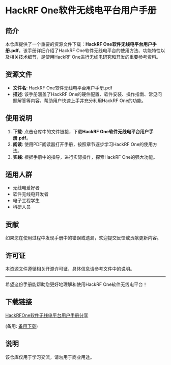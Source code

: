 # HackRF One软件无线电平台用户手册

## 简介

本仓库提供了一个重要的资源文件下载：**HackRF One软件无线电平台用户手册.pdf**。该手册详细介绍了HackRF One软件无线电平台的使用方法、功能特性以及相关技术细节，是使用HackRF One进行无线电研究和开发的重要参考资料。

## 资源文件

- **文件名**: HackRF One软件无线电平台用户手册.pdf
- **描述**: 该手册涵盖了HackRF One的硬件配置、软件安装、操作指南、常见问题解答等内容，帮助用户快速上手并充分利用HackRF One的功能。

## 使用说明

1. **下载**: 点击仓库中的文件链接，下载**HackRF One软件无线电平台用户手册.pdf**。
2. **阅读**: 使用PDF阅读器打开手册，按照章节逐步学习HackRF One的使用方法。
3. **实践**: 根据手册中的指导，进行实际操作，探索HackRF One的强大功能。

## 适用人群

- 无线电爱好者
- 软件无线电开发者
- 电子工程学生
- 科研人员

## 贡献

如果您在使用过程中发现手册中的错误或遗漏，欢迎提交反馈或贡献更新内容。

## 许可证

本资源文件遵循相关开源许可证，具体信息请参考文件中的说明。

---

希望这份手册能帮助您更好地理解和使用HackRF One软件无线电平台！

## 下载链接
[HackRFOne软件无线电平台用户手册分享](https://pan.quark.cn/s/b3d6795de80d) 

(备用: [备用下载](https://pan.baidu.com/s/12j__RPMDgqv0SPLAt3UuSQ?pwd=1234))

## 说明

该仓库仅用于学习交流，请勿用于商业用途。

